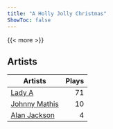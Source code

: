 ```yaml
---
title: "A Holly Jolly Christmas"
ShowToc: false
---
```


{{< more >}}

## Artists
Artists | Plays 
----- | -----: 
[Lady A](/artists/lady-a-33498) | 71
[Johnny Mathis](/artists/johnny-mathis-14581) | 10
[Alan Jackson](/artists/alan-jackson-69978) | 4

